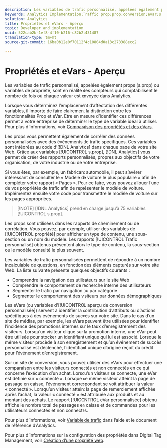 ```yaml
---
description: Les variables de trafic personnalisé, appelées également props (s.prop) ou variables de propriété, sont en réalité des compteurs qui comptabilisent le nombre de fois où chaque valeur est envoyée dans Analytics.
keywords: Analytics Implementation;Traffic prop;prop;conversion;evar;s.prop;custom conversion insight;traffic variable
solution: Analytics
title: Propriétés et eVars - Aperçu
topic: Developer and implementation
uuid: 522cab2b-1ef8-4f10-b216-c82b21431487
translation-type: tm+mt
source-git-commit: 16ba0b12e0f70112f4c10804d0a13c278388ecc2

---
```



# Propriétés et eVars - Aperçu

Les variables de trafic personnalisé, appelées également props (s.prop) ou variables de propriété, sont en réalité des compteurs qui comptabilisent le nombre de fois où chaque valeur est envoyée dans Analytics.

Lorsque vous déterminez l’emplacement d’affectation des différentes variables, il importe de faire clairement la distinction entre les fonctionnalités Prop et eVar. Etre en mesure d’identifier ces différences permet à votre entreprise de déterminer le type de variable idéal à utiliser. Pour plus d’informations, voir [Comparaison des propriétés et des eVars](/help/implement/analytics-terminology-basics/c-props-evars/props-vs-evars.md).

Les props vous permettent également de corréler des données personnalisées avec des événements de trafic spécifiques. Ces variables sont intégrées au code d’[!DNL Analytics] dans chaque page de votre site Web. Grâce aux variables [!UICONTROL s.prop], [!DNL Analytics] vous permet de créer des rapports personnalisés, propres aux objectifs de votre organisation, de votre industrie ou de votre entreprise.

Si vous êtes, par exemple, un fabricant automobile, il peut s’avérer intéressant de consulter le « Modèle de voiture le plus populaire » afin de compléter votre rapport « Pages ». Pour ce faire, vous pouvez allouer l’une de vos propriétés de trafic afin de représenter le modèle de voiture. Implémentez ensuite votre code pour transmettre le modèle de voiture sur les pages appropriées.

> [!NOTE] [!DNL Analytics] prend en charge jusqu’à 75 variables [!UICONTROL s.prop].

Les props sont utilisées dans les rapports de cheminement ou de corrélation. Vous pouvez, par exemple, utiliser des variables de [!UICONTROL propriété] pour afficher un type de contenu, une sous-section ou un nom du modèle. Les rapports [!UICONTROL Trafic personnalisé] obtenus présentent alors le type de contenu, la sous-section ou le modèle consulté le plus souvent.

Les variables de trafic personnalisées permettent de répondre à un nombre incalculable de questions, en fonction des éléments capturés sur votre site Web. La liste suivante présente quelques objectifs courants :

* Comprendre la navigation des utilisateurs sur le site Web
* Comprendre le comportement de recherche interne des utilisateurs
* Segmenter le trafic par navigation ou par catégorie
* Segmenter le comportement des visiteurs par données démographiques

Les eVars (ou variables d’[!UICONTROL aperçu de conversion personnalisée]) servent à identifier la contribution d’attributs ou d’actions spécifiques à des événements de succès sur votre site. Dans le cas d’un site de médias, par exemple, les eVars peuvent être utilisées pour identifier l’incidence des promotions internes sur le taux d’enregistrement des visiteurs. Lorsqu’un visiteur clique sur la promotion interne, une eVar peut être utilisée pour stocker un identifiant unique qui lui est associé. Lorsque le même visiteur procède à son enregistrement et qu’un événement de succès personnalisé est déclenché, l’identifiant unique d’origine reçoit du crédit pour l’événement d’enregistrement.

Sur un site de conversion, vous pouvez utiliser des eVars pour effectuer une comparaison entre les visiteurs connectés et non connectés en ce qui concerne l’exécution d’un achat. Lorsqu’un visiteur se connecte, une eVar est définie sur « connecté ». Lorsque ce même visiteur atteint la page de passage en caisse, l’événement correspondant se voit attribuer la valeur « connecté ». Lorsqu’un visiteur atteint la page de remerciement affichée après l’achat, la valeur « connecté » est attribuée aux produits et au montant des achats. Le rapport [!UICONTROL eVar personnalisée] obtenu affiche le nombre total de passages en caisse et de commandes pour les utilisateurs connectés et non connectés.

Pour plus d’informations, voir [Variable de trafic](https://marketing.adobe.com/resources/help/en_US/reference/traffic_var.html) dans l’aide et le document de référence d’Analytics.

Pour plus d’informations sur la configuration des propriétés dans Digital Tag Management, voir [Création d’une propriété web](/help/implement/c-implement-with-dtm/t-create-web-property.md).
